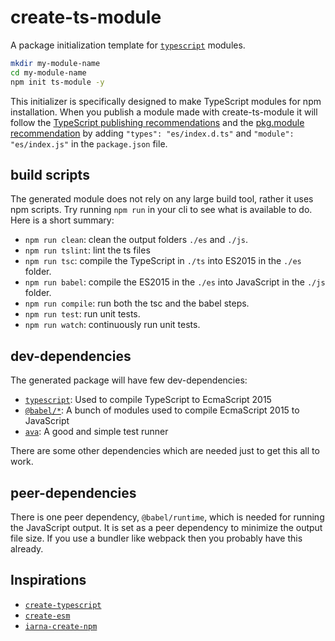 # create-ts-module

A package initialization template for [`typescript`](https://github.com/Microsoft/TypeScript) modules.

```sh
mkdir my-module-name
cd my-module-name
npm init ts-module -y
```

This initializer is specifically designed to make TypeScript modules for npm installation. When you publish a module made with create-ts-module it will follow the [TypeScript publishing recommendations](https://www.typescriptlang.org/docs/handbook/declaration-files/publishing.html) and the [pkg.module recommendation](https://github.com/rollup/rollup/wiki/pkg.module) by adding `"types": "es/index.d.ts"` and `"module": "es/index.js"` in the `package.json` file.

## build scripts

The generated module does not rely on any large build tool, rather it uses npm scripts. Try running `npm run` in your cli to see what is available to do. Here is a short summary:

- `npm run clean`: clean the output folders `./es` and `./js`.
- `npm run tslint`: lint the ts files
- `npm run tsc`: compile the TypeScript in `./ts` into ES2015 in the `./es` folder.
- `npm run babel`: compile the ES2015 in the `./es` into JavaScript in the `./js` folder.
- `npm run compile`: run both the tsc and the babel steps.
- `npm run test`: run unit tests.
- `npm run watch`: continuously run unit tests.

## dev-dependencies

The generated package will have few dev-dependencies:

- [`typescript`](https://www.npmjs.com/package/typescript): Used to compile TypeScript to EcmaScript 2015
- [`@babel/*`](https://www.npmjs.com/package/@babel/cli): A bunch of modules used to compile EcmaScript 2015 to JavaScript
- [`ava`](https://www.npmjs.com/package/ava): A good and simple test runner

There are some other dependencies which are needed just to get this all to work.

## peer-dependencies

There is one peer dependency, `@babel/runtime`, which is needed for running the JavaScript output. It is set as a peer dependency to minimize the output file size. If you use a bundler like webpack then you probably have this already.

## Inspirations

- [`create-typescript`](https://github.com/LoicMahieu/create-typescript)
- [`create-esm`](https://github.com/standard-things/create-esm)
- [`iarna-create-npm`](https://github.com/iarna/iarna-create-npm)
